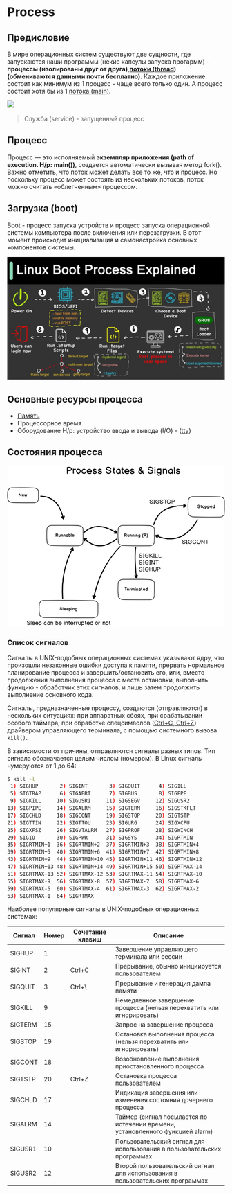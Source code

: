 # Process

## Предисловие

В мире операционных систем существуют две сущности, где запускаются наши программы (некие капсулы запуска прогармм) - **процессы (изолированы друг от друга)**,**[потоки (thread](./2.0.4%20Thread.md)) (обмениваются данными почти бесплатно)**. Каждое приложение состоит как минимум из 1 процесс - чаще всего только один. А процесс состоит хотя бы из 1 [потока (main)](./2.0.4%20Thread.md). 

![](https://www.w3.org/People/Frystyk/thesis/MultiStackThread.gif)

> Служба (service) - запущенный процесс

## Процесс

Процесс — это исполняемый **экземпляр приложения (path of execution. Н/р: main())**, создается автоматически вызывая метод fork(). Важно отметить, что поток может делать все то же, что и процесс. Но поскольку процесс может состоять из нескольких потоков, поток можно считать «облегченным» процессом.

## Загрузка (boot)

Boot - процесс запуска устройств и процесс запуска операционной системы компьютера после включения или перезагрузки. В этот момент происходит инициализация и самонастройка основных компонентов системы.

![](https://github.com/eldaroid/pictures/blob/master/iOSWiki/ComputerScience/LinuxBootProcess.jpeg?raw=true)

## Основные ресурсы процесса

* [Память](/3%20Memory%20and%20Concurrency/3.1%20Memory/3.1.1%20RandomAccessMemory/3.1.1.1%20RAM.md)
* Процессорное время
* Оборудование Н/р: устройство ввода и вывода (I/O) - ([tty](https://www.linusakesson.net/programming/tty/))

## Состояния процесса

![LinuxProcessState](https://github.com/eldaroid/pictures/blob/master/iOSWiki/ComputerScience/LinuxProcessState.jpeg?raw=true)

### Список сигналов

Сигналы в UNIX-подобных операционных системах указывают ядру, что произошли незаконные ошибки доступа к памяти, прервать нормальное планирование процесса и завершить/остановить его, или, вместо продолжения выполнения процесса с места остановки, выполнить функцию - обработчик этих сигналов, и лишь затем продолжить выполнение основного кода.

Сигналы, предназначенные процессу, создаются (отправляются) в нескольких ситуациях: при аппаратных сбоях, при срабатывании особого таймера, при обработке спецсимволов ([Ctrl+C, Ctrl+Z](/1%20Common/1.3%20Terminal/1.3.1%20Teminal.md)) драйвером управляющего терминала, с помощью системного вызова `kill()`. 

В зависимости от причины, отправляются сигналы разных типов. Тип сигнала обозначается целым числом (номером). В Linux сигналы нумеруются от 1 до 64:

```bash
$ kill -l
 1) SIGHUP       2) SIGINT       3) SIGQUIT      4) SIGILL
 5) SIGTRAP      6) SIGABRT      7) SIGBUS       8) SIGFPE
 9) SIGKILL     10) SIGUSR1     11) SIGSEGV     12) SIGUSR2
13) SIGPIPE     14) SIGALRM     15) SIGTERM     16) SIGSTKFLT
17) SIGCHLD     18) SIGCONT     19) SIGSTOP     20) SIGTSTP
21) SIGTTIN     22) SIGTTOU     23) SIGURG      24) SIGXCPU
25) SIGXFSZ     26) SIGVTALRM   27) SIGPROF     28) SIGWINCH
29) SIGIO       30) SIGPWR      31) SIGSYS      34) SIGRTMIN
35) SIGRTMIN+1  36) SIGRTMIN+2  37) SIGRTMIN+3  38) SIGRTMIN+4
39) SIGRTMIN+5  40) SIGRTMIN+6  41) SIGRTMIN+7  42) SIGRTMIN+8
43) SIGRTMIN+9  44) SIGRTMIN+10 45) SIGRTMIN+11 46) SIGRTMIN+12
47) SIGRTMIN+13 48) SIGRTMIN+14 49) SIGRTMIN+15 50) SIGRTMAX-14
51) SIGRTMAX-13 52) SIGRTMAX-12 53) SIGRTMAX-11 54) SIGRTMAX-10
55) SIGRTMAX-9  56) SIGRTMAX-8  57) SIGRTMAX-7  58) SIGRTMAX-6
59) SIGRTMAX-5  60) SIGRTMAX-4  61) SIGRTMAX-3  62) SIGRTMAX-2
63) SIGRTMAX-1  64) SIGRTMAX
```

Наиболее популярные сигналы в UNIX-подобных операционных системах:

| Сигнал  | Номер | Сочетание клавиш | Описание                                                        |
|---------|-------|-------------------|-----------------------------------------------------------------|
| SIGHUP  | 1     |                   | Завершение управляющего терминала или сессии                    |
| SIGINT  | 2     | Ctrl+C            | Прерывание, обычно инициируется пользователем                   |
| SIGQUIT | 3     | Ctrl+\            | Прерывание и генерация дампа памяти                             |
| SIGKILL | 9     |                   | Немедленное завершение процесса (нельзя перехватить или игнорировать) |
| SIGTERM | 15    |                   | Запрос на завершение процесса                                   |
| SIGSTOP | 19    |                   | Остановка выполнения процесса (нельзя перехватить или игнорировать) |
| SIGCONT | 18    |                   | Возобновление выполнения приостановленного процесса             |
| SIGTSTP | 20    | Ctrl+Z            | Остановка процесса пользователем                                |
| SIGCHLD | 17    |                   | Индикация завершения или изменения состояния дочернего процесса |
| SIGALRM | 14    |                   | Таймер (сигнал посылается по истечении времени, установленного функцией alarm) |
| SIGUSR1 | 10    |                   | Пользовательский сигнал для использования в пользовательских программах |
| SIGUSR2 | 12    |                   | Второй пользовательский сигнал для использования в пользовательских программах |


